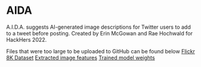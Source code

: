 # AIDA
A.I.D.A. suggests AI-generated image descriptions for Twitter users to add to a tweet before posting. 
Created by Erin McGowan and Rae Hochwald for HackHers 2022.

Files that were too large to be uploaded to GitHub can be found below
[Flickr 8K Dataset](https://drive.google.com/drive/folders/1iLrfRTWQ53Grd-NkL1z277ptiamosFzl?usp=sharing)
[Extracted image features](https://drive.google.com/file/d/1j0bysIjdHJWIz8PEzWXUisTQ1faaWlo8/view?usp=sharing)
[Trained model weights](https://drive.google.com/file/d/1a0PmFfV2j8MsfWXe7Hb8EJZoB5wRKzhp/view?usp=sharing)

